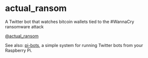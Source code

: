 # actual_ransom
A Twitter bot that watches bitcoin wallets tied to the #WannaCry ransomware attack

[@actual_ransom](https://twitter.com/actual_ransom)

See also: [pi-bots](https://twitter.com/pi-bots), a simple system for running Twitter bots from your Raspberry Pi.
